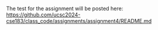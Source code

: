 The test for the assignment will be posted here:
https://github.com/ucsc2024-cse183/class_code/assignments/assignment4/README.md

